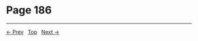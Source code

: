 # Page 186


---
[← Prev](/pages/page-185.md) &nbsp; [Top](/index.md) &nbsp; [Next →](/pages/page-187.md)
